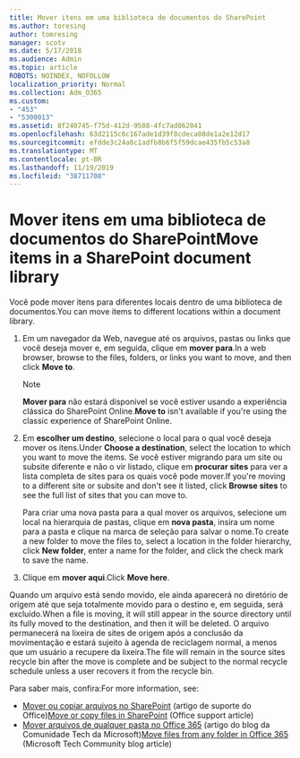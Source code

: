 ```yaml
---
title: Mover itens em uma biblioteca de documentos do SharePoint
ms.author: toresing
author: tomresing
manager: scotv
ms.date: 5/17/2018
ms.audience: Admin
ms.topic: article
ROBOTS: NOINDEX, NOFOLLOW
localization_priority: Normal
ms.collection: Adm_O365
ms.custom:
- "453"
- "5300013"
ms.assetid: 8f240745-f75d-412d-9588-4fc7ad862041
ms.openlocfilehash: 63d2115c6c167ade1d39f8cdeca08de1a2e12d17
ms.sourcegitcommit: efdde3c24a0c1adfb8b6f5f59dcae435fb5c53a8
ms.translationtype: MT
ms.contentlocale: pt-BR
ms.lasthandoff: 11/19/2019
ms.locfileid: "38711708"
---
```

# <a name="move-items-in-a-sharepoint-document-library"></a><span data-ttu-id="7211f-102">Mover itens em uma biblioteca de documentos do SharePoint</span><span class="sxs-lookup"><span data-stu-id="7211f-102">Move items in a SharePoint document library</span></span>

<span data-ttu-id="7211f-103">Você pode mover itens para diferentes locais dentro de uma biblioteca de documentos.</span><span class="sxs-lookup"><span data-stu-id="7211f-103">You can move items to different locations within a document library.</span></span>
  
1. <span data-ttu-id="7211f-104">Em um navegador da Web, navegue até os arquivos, pastas ou links que você deseja mover e, em seguida, clique em **mover para**.</span><span class="sxs-lookup"><span data-stu-id="7211f-104">In a web browser, browse to the files, folders, or links you want to move, and then click **Move to**.</span></span>

    > [!NOTE]
    > <span data-ttu-id="7211f-105">**Mover para** não estará disponível se você estiver usando a experiência clássica do SharePoint Online.</span><span class="sxs-lookup"><span data-stu-id="7211f-105">**Move to** isn't available if you're using the classic experience of SharePoint Online.</span></span>
  
2. <span data-ttu-id="7211f-106">Em **escolher um destino**, selecione o local para o qual você deseja mover os itens.</span><span class="sxs-lookup"><span data-stu-id="7211f-106">Under **Choose a destination**, select the location to which you want to move the items.</span></span> <span data-ttu-id="7211f-107">Se você estiver migrando para um site ou subsite diferente e não o vir listado, clique em **procurar sites** para ver a lista completa de sites para os quais você pode mover.</span><span class="sxs-lookup"><span data-stu-id="7211f-107">If you're moving to a different site or subsite and don't see it listed, click **Browse sites** to see the full list of sites that you can move to.</span></span>

    <span data-ttu-id="7211f-108">Para criar uma nova pasta para a qual mover os arquivos, selecione um local na hierarquia de pastas, clique em **nova pasta**, insira um nome para a pasta e clique na marca de seleção para salvar o nome.</span><span class="sxs-lookup"><span data-stu-id="7211f-108">To create a new folder to move the files to, select a location in the folder hierarchy, click **New folder**, enter a name for the folder, and click the check mark to save the name.</span></span>

3. <span data-ttu-id="7211f-109">Clique em **mover aqui**.</span><span class="sxs-lookup"><span data-stu-id="7211f-109">Click **Move here**.</span></span>

 <span data-ttu-id="7211f-110">Quando um arquivo está sendo movido, ele ainda aparecerá no diretório de origem até que seja totalmente movido para o destino e, em seguida, será excluído.</span><span class="sxs-lookup"><span data-stu-id="7211f-110">When a file is moving, it will still appear in the source directory until its fully moved to the destination, and then it will be deleted.</span></span> <span data-ttu-id="7211f-111">O arquivo permanecerá na lixeira de sites de origem após a conclusão da movimentação e estará sujeito à agenda de reciclagem normal, a menos que um usuário a recupere da lixeira.</span><span class="sxs-lookup"><span data-stu-id="7211f-111">The file will remain in the source sites recycle bin after the move is complete and be subject to the normal recycle schedule unless a user recovers it from the recycle bin.</span></span>

<span data-ttu-id="7211f-112">Para saber mais, confira:</span><span class="sxs-lookup"><span data-stu-id="7211f-112">For more information, see:</span></span>

 - <span data-ttu-id="7211f-113">[Mover ou copiar arquivos no SharePoint](https://support.office.com/article/move-or-copy-files-in-sharepoint-00e2f483-4df3-46be-a861-1f5f0c1a87bc) (artigo de suporte do Office)</span><span class="sxs-lookup"><span data-stu-id="7211f-113">[Move or copy files in SharePoint](https://support.office.com/article/move-or-copy-files-in-sharepoint-00e2f483-4df3-46be-a861-1f5f0c1a87bc) (Office support article)</span></span>
 - <span data-ttu-id="7211f-114">[Mover arquivos de qualquer pasta no Office 365](https://techcommunity.microsoft.com/t5/Microsoft-SharePoint-Blog/Now-move-files-anywhere-in-Office-365-SharePoint-and-OneDrive/ba-p/146973) (artigo do blog da Comunidade Tech da Microsoft)</span><span class="sxs-lookup"><span data-stu-id="7211f-114">[Move files from any folder in Office 365](https://techcommunity.microsoft.com/t5/Microsoft-SharePoint-Blog/Now-move-files-anywhere-in-Office-365-SharePoint-and-OneDrive/ba-p/146973) (Microsoft Tech Community blog article)</span></span> 